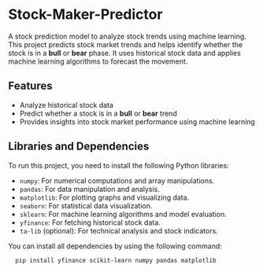 # Stock-Maker-Predictor

A stock prediction model to analyze stock trends using machine learning. This project predicts stock market trends and helps identify whether the stock is in a **bull** or **bear** phase. It uses historical stock data and applies machine learning algorithms to forecast the movement.

## Features

- Analyze historical stock data
- Predict whether a stock is in a **bull** or **bear** trend
- Provides insights into stock market performance using machine learning

## Libraries and Dependencies

To run this project, you need to install the following Python libraries:

- `numpy`: For numerical computations and array manipulations.
- `pandas`: For data manipulation and analysis.
- `matplotlib`: For plotting graphs and visualizing data.
- `seaborn`: For statistical data visualization.
- `sklearn`: For machine learning algorithms and model evaluation.
- `yfinance`: For fetching historical stock data.
- `ta-lib` (optional): For technical analysis and stock indicators.

You can install all dependencies by using the following command:
```bash
  pip install yfinance scikit-learn numpy pandas matplotlib
